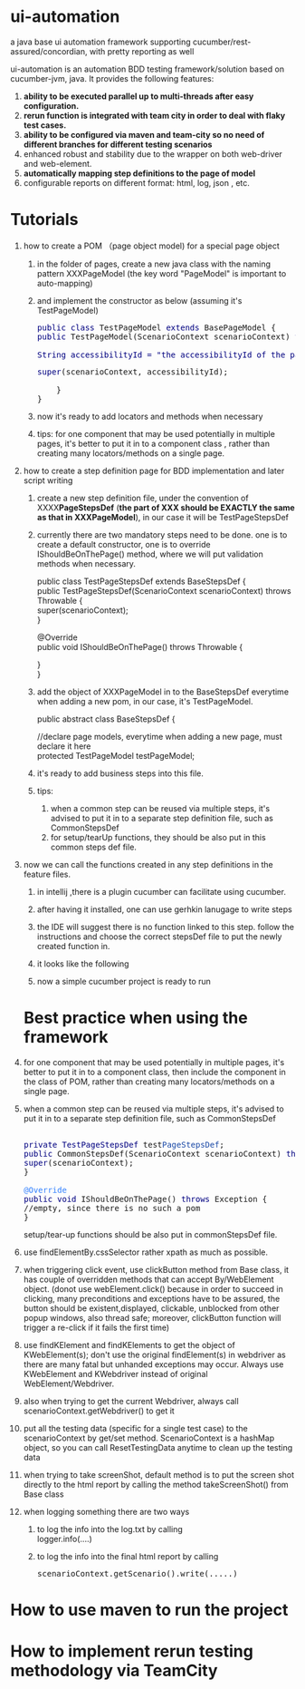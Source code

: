 
# ui-automation
a java base ui automation framework supporting cucumber/rest-assured/concordian, with pretty reporting as well


ui-automation is an automation BDD testing framework/solution based on cucumber-jvm, java. It provides the following features:

1.  **ability to be executed parallel up to multi-threads after easy configuration.**
2.  **rerun function is integrated with team city in order to deal with flaky test cases.**
3.  ****ability** to be configured via maven and team-city so no need of different branches for different testing scenarios**
4.  enhanced robust and stability due to the wrapper on both web-driver and web-element.
5.  **automatically mapping step definitions to the page of model**
6.  configurable reports on different format: html, log, json , etc.

# Tutorials

1.  how to create a POM （page object model) for a special page object
    1.  in the folder of pages, create a new java class with the naming pattern XXXPageModel (the key word "PageModel" is important to auto-mapping)
    2.  and implement the constructor as below (assuming it's TestPageModel)  

        <pre><span style="color: rgb(0,0,128);">public class</span> TestPageModel <span style="color: rgb(0,0,128);">extends</span> BasePageModel {  
        <span style="color: rgb(0,0,128);">public</span> TestPageModel(ScenarioContext scenarioContext) <span style="color: rgb(0,0,128);">throws</span> Exception {  

        <span style="color: rgb(0,0,128);">String accessibilityId = "the accessibilityId of the page model that you are going to create"; //if it's set to null, it's not going to check it, useful for components.</span></pre>

        <pre><span style="color: rgb(0,0,128);">super</span>(scenarioContext, accessibilityId);

            }  
        }</pre>

    3.  now it's ready to add locators and methods when necessary
    4.  tips: for one component that may be used potentially in multiple pages, it's better to put it in to a component class , rather than creating many locators/methods on a single page.  

2.  how to create a step definition page for BDD implementation and later script writing
    1.  create a new step definition file, under the convention of XXXX**PageStepsDef** (**the part of XXX should be EXACTLY the same as that in XXXPageModel**), in our case it will be TestPageStepsDef  

    2.  currently there are two mandatory steps need to be done. one is to create a default constructor, one is to override IShouldBeOnThePage() method, where we will put validation methods when necessary.  

        public class TestPageStepsDef extends BaseStepsDef {  
        public TestPageStepsDef(ScenarioContext scenarioContext) throws Throwable {  
        super(scenarioContext);  
        }

        @Override  
        public void IShouldBeOnThePage() throws Throwable {

        }  
        }

    3.  add the object of XXXPageModel in to the BaseStepsDef everytime when adding a new pom, in our case, it's TestPageModel.  

        public abstract class BaseStepsDef {

        //declare page models, everytime when adding a new page, must declare it here  
        protected TestPageModel testPageModel;

    4.  it's ready to add business steps into this file.
    5.  tips:
        1. when a common step can be reused via multiple steps, it's advised to put it in to a separate step definition file, such as CommonStepsDef  
        2.  for setup/tearUp functions, they should be also put in this common steps def file.

3.  now we can call the functions created in any step definitions in the feature files.
    1.  in intellij ,there is a plugin cucumber can facilitate using cucumber.
    2.  after having it installed, one can use gerhkin lanugage to write steps
    3.  the IDE will suggest there is no function linked to this step. follow the instructions and choose the correct stepsDef file to put the newly created function in.
    4.  it looks like the following  

     

    5.  now a simple cucumber project is ready to run

    
    # Best practice when using the framework

1.  for one component that may be used potentially in multiple pages, it's better to put it in to a component class, then include the component in the class of POM, rather than creating many locators/methods on a single page.
2.  when a common step can be reused via multiple steps, it's advised to put it in to a separate step definition file, such as CommonStepsDef  

    <pre>  
    <span style="color: rgb(0,0,128);">private TestPageStepsDef</span> test<span style="color: rgb(25,72,166);">PageStepsDef</span>; <span style="color: rgb(128,128,128);"></span> <span style="color: rgb(128,128,128);">  
    </span><span style="color: rgb(0,0,128);">public</span> CommonStepsDef(ScenarioContext scenarioContext) <span style="color: rgb(0,0,128);">throws</span> Throwable {  
    <span style="color: rgb(0,0,128);">super</span>(scenarioContext);  
    }  

    <span style="color: rgb(51,129,255);">@Override  
    </span><span style="color: rgb(0,0,128);">public void</span> IShouldBeOnThePage() <span style="color: rgb(0,0,128);">throws</span> Exception {  
    //empty, since there is no such a pom  
    }</pre>

    setup/tear-up functions should be also put in commonStepsDef file.

3.  use findElementBy.cssSelector rather xpath as much as possible.
4.  when triggering click event, use clickButton method from Base class, it has couple of overridden methods that can accept By/WebElement object. (donot use webElement.click() because in order to succeed in clicking, many preconditions and exceptions have to be assured, the button should be existent,displayed, clickable, unblocked from other popup windows, also thread safe; moreover, clickButton function will trigger a re-click if it fails the first time)
5.  use findKElement and findKElements to get the object of KWebElement(s); don't use the original findElement(s) in webdriver as there are many fatal but unhanded exceptions may occur. Always use KWebElement and KWebdriver instead of original WebElement/Webdriver.
6.  also when trying to get the current Webdriver, always call scenarioContext.getWebdriver() to get it
7.  put all the testing data (specific for a single test case) to the scenarioContext by get/set method. ScenarioContext is a hashMap object, so you can call ResetTestingData anytime to clean up the testing data
8.  when trying to take screenShot, default method is to put the screen shot directly to the html report by calling the method takeScreenShot() from Base class
9.  when logging something there are two ways
    1.  to log the info into the log.txt by calling  
        logger.info(....)
    2.  to log the info into the final html report by calling

        <pre><span>scenarioContext</span>.getScenario().write(.....)</pre>




# How to use maven to run the project
 

# How to implement rerun testing methodology via TeamCity
